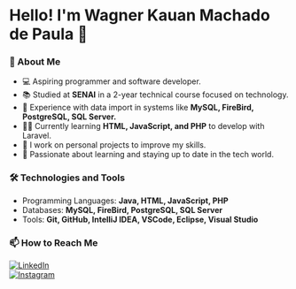 
# **Hello! I'm Wagner Kauan Machado de Paula** 👋

### **🚀 About Me**

- 💻 Aspiring programmer and software developer.  
- 📚 Studied at **SENAI** in a 2-year technical course focused on technology.  
- 💼 Experience with data import in systems like **MySQL, FireBird, PostgreSQL, SQL Server.**  
- 🧑‍💻 Currently learning **HTML, JavaScript, and PHP** to develop with Laravel.  
- 🔨 I work on personal projects to improve my skills.  
- 🎯 Passionate about learning and staying up to date in the tech world.  

### **🛠️ Technologies and Tools**  
- Programming Languages: **Java, HTML, JavaScript, PHP**  
- Databases: **MySQL, FireBird, PostgreSQL, SQL Server**  
- Tools: **Git, GitHub, IntelliJ IDEA, VSCode, Eclipse, Visual Studio**  

### **📫 How to Reach Me**  

[![LinkedIn](https://img.shields.io/badge/-LinkedIn-0077B5?logo=LinkedIn&logoColor=white&style=for-the-badge)](https://www.linkedin.com/in/wagner-kauan)  
[![Instagram](https://img.shields.io/badge/-Instagram-E4405F?logo=Instagram&logoColor=white&style=for-the-badge)](https://www.instagram.com/_wagnerkauan/)  

